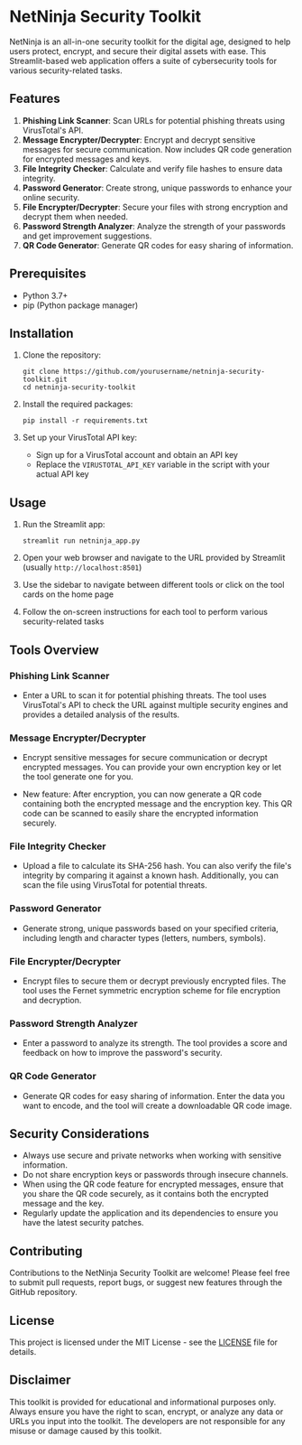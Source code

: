 # NetNinja Security Toolkit

NetNinja is an all-in-one security toolkit for the digital age, designed to help users protect, encrypt, and secure their digital assets with ease. This Streamlit-based web application offers a suite of cybersecurity tools for various security-related tasks.

## Features

1. **Phishing Link Scanner**: Scan URLs for potential phishing threats using VirusTotal's API.
2. **Message Encrypter/Decrypter**: Encrypt and decrypt sensitive messages for secure communication. Now includes QR code generation for encrypted messages and keys.
3. **File Integrity Checker**: Calculate and verify file hashes to ensure data integrity.
4. **Password Generator**: Create strong, unique passwords to enhance your online security.
5. **File Encrypter/Decrypter**: Secure your files with strong encryption and decrypt them when needed.
6. **Password Strength Analyzer**: Analyze the strength of your passwords and get improvement suggestions.
7. **QR Code Generator**: Generate QR codes for easy sharing of information.

## Prerequisites

- Python 3.7+
- pip (Python package manager)

## Installation

1. Clone the repository:
   ```
   git clone https://github.com/yourusername/netninja-security-toolkit.git
   cd netninja-security-toolkit
   ```

2. Install the required packages:
   ```
   pip install -r requirements.txt
   ```

3. Set up your VirusTotal API key:
   - Sign up for a VirusTotal account and obtain an API key
   - Replace the `VIRUSTOTAL_API_KEY` variable in the script with your actual API key

## Usage

1. Run the Streamlit app:
   ```
   streamlit run netninja_app.py
   ```

2. Open your web browser and navigate to the URL provided by Streamlit (usually `http://localhost:8501`)

3. Use the sidebar to navigate between different tools or click on the tool cards on the home page

4. Follow the on-screen instructions for each tool to perform various security-related tasks

## Tools Overview

### Phishing Link Scanner
- Enter a URL to scan it for potential phishing threats. The tool uses VirusTotal's API to check the URL against multiple security engines and provides a detailed analysis of the results.

### Message Encrypter/Decrypter
- Encrypt sensitive messages for secure communication or decrypt encrypted messages. You can provide your own encryption key or let the tool generate one for you. 

- New feature: After encryption, you can now generate a QR code containing both the encrypted message and the encryption key. This QR code can be scanned to easily share the encrypted information securely.

### File Integrity Checker
- Upload a file to calculate its SHA-256 hash. You can also verify the file's integrity by comparing it against a known hash. Additionally, you can scan the file using VirusTotal for potential threats.

### Password Generator
- Generate strong, unique passwords based on your specified criteria, including length and character types (letters, numbers, symbols).

### File Encrypter/Decrypter
- Encrypt files to secure them or decrypt previously encrypted files. The tool uses the Fernet symmetric encryption scheme for file encryption and decryption.

### Password Strength Analyzer
- Enter a password to analyze its strength. The tool provides a score and feedback on how to improve the password's security.

### QR Code Generator
- Generate QR codes for easy sharing of information. Enter the data you want to encode, and the tool will create a downloadable QR code image.

## Security Considerations

- Always use secure and private networks when working with sensitive information.
- Do not share encryption keys or passwords through insecure channels.
- When using the QR code feature for encrypted messages, ensure that you share the QR code securely, as it contains both the encrypted message and the key.
- Regularly update the application and its dependencies to ensure you have the latest security patches.

## Contributing

Contributions to the NetNinja Security Toolkit are welcome! Please feel free to submit pull requests, report bugs, or suggest new features through the GitHub repository.

## License

This project is licensed under the MIT License - see the [LICENSE](LICENSE) file for details.

## Disclaimer

This toolkit is provided for educational and informational purposes only. Always ensure you have the right to scan, encrypt, or analyze any data or URLs you input into the toolkit. The developers are not responsible for any misuse or damage caused by this toolkit.
